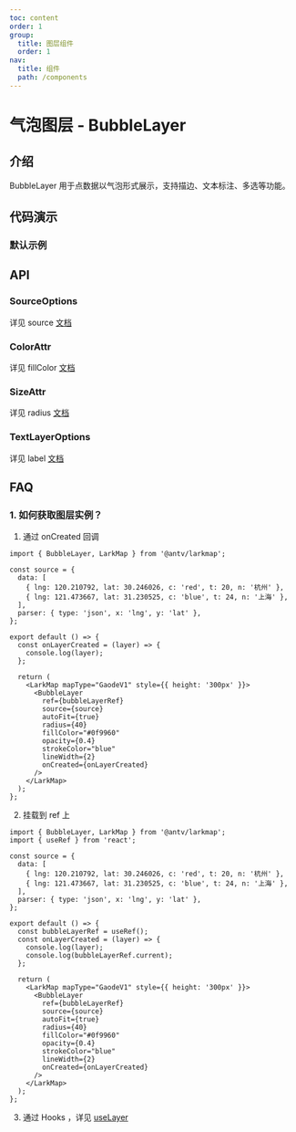 ```yaml
---
toc: content
order: 1
group:
  title: 图层组件
  order: 1
nav:
  title: 组件
  path: /components
---
```


# 气泡图层 - BubbleLayer

## 介绍

BubbleLayer 用于点数据以气泡形式展示，支持描边、文本标注、多选等功能。

## 代码演示

### 默认示例

<code src="./demos/default.tsx"></code>

## API

<API hideTitle></API>

### SourceOptions

详见 source [文档](https://l7plot.antv.vision/zh/docs/api/composite-layers/bubble-layer#code-classlanguage-textoptionscodesource)

### ColorAttr

详见 fillColor [文档](https://l7plot.antv.vision/zh/docs/api/composite-layers/bubble-layer#code-classlanguage-textoptionscodefillcolor)

### SizeAttr

详见 radius [文档](https://l7plot.antv.vision/zh/docs/api/composite-layers/bubble-layer#code-classlanguage-textoptionscoderadius)

### TextLayerOptions

详见 label [文档](https://l7plot.antv.vision/zh/docs/api/composite-layers/bubble-layer#code-classlanguage-textoptionscodelabel)

## FAQ

### 1. 如何获取图层实例？

1. 通过 onCreated 回调

```tsx | pure
import { BubbleLayer, LarkMap } from '@antv/larkmap';

const source = {
  data: [
    { lng: 120.210792, lat: 30.246026, c: 'red', t: 20, n: '杭州' },
    { lng: 121.473667, lat: 31.230525, c: 'blue', t: 24, n: '上海' },
  ],
  parser: { type: 'json', x: 'lng', y: 'lat' },
};

export default () => {
  const onLayerCreated = (layer) => {
    console.log(layer);
  };

  return (
    <LarkMap mapType="GaodeV1" style={{ height: '300px' }}>
      <BubbleLayer
        ref={bubbleLayerRef}
        source={source}
        autoFit={true}
        radius={40}
        fillColor="#0f9960"
        opacity={0.4}
        strokeColor="blue"
        lineWidth={2}
        onCreated={onLayerCreated}
      />
    </LarkMap>
  );
};
```

2. 挂载到 ref 上

```tsx | pure
import { BubbleLayer, LarkMap } from '@antv/larkmap';
import { useRef } from 'react';

const source = {
  data: [
    { lng: 120.210792, lat: 30.246026, c: 'red', t: 20, n: '杭州' },
    { lng: 121.473667, lat: 31.230525, c: 'blue', t: 24, n: '上海' },
  ],
  parser: { type: 'json', x: 'lng', y: 'lat' },
};

export default () => {
  const bubbleLayerRef = useRef();
  const onLayerCreated = (layer) => {
    console.log(layer);
    console.log(bubbleLayerRef.current);
  };

  return (
    <LarkMap mapType="GaodeV1" style={{ height: '300px' }}>
      <BubbleLayer
        ref={bubbleLayerRef}
        source={source}
        autoFit={true}
        radius={40}
        fillColor="#0f9960"
        opacity={0.4}
        strokeColor="blue"
        lineWidth={2}
        onCreated={onLayerCreated}
      />
    </LarkMap>
  );
};
```

3. 通过 Hooks ，详见 [useLayer](/components/lark-map/hooks/use-layer/use-layer)
